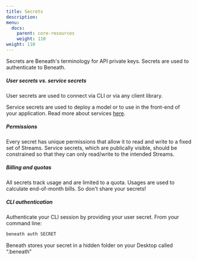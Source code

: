 ```yaml
---
title: Secrets
description:
menu:
  docs:
    parent: core-resources
    weight: 110
weight: 110
---
```

Secrets are Beneath's terminology for API private keys. Secrets are used to authenticate to Beneath. 

##### User secrets vs. service secrets
User secrets are used to connect via CLI or via any client library.

Service secrets are used to deploy a model or to use in the front-end of your application. Read more about services <a href="/docs/services">here</a>.

##### Permissions
Every secret has unique permissions that allow it to read and write to a fixed set of Streams. Service secrets, which are publically visible, should be constrained so that they can only read/write to the intended Streams.

##### Billing and quotas
All secrets track usage and are limited to a quota. Usages are used to calculate end-of-month bills. So don't share your secrets! 

##### CLI authentication
Authenticate your CLI session by providing your user secret. From your command line: 
```bash
beneath auth SECRET
```
Beneath stores your secret in a hidden folder on your Desktop called “.beneath”